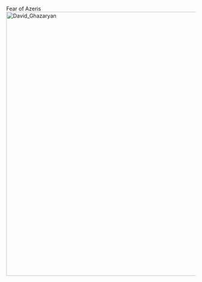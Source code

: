 Fear of Azeris
<img width="704" alt="David_Ghazaryan" src="https://user-images.githubusercontent.com/52875945/134908022-07cb9855-09b7-49b5-a4c9-5319af24be23.png">
